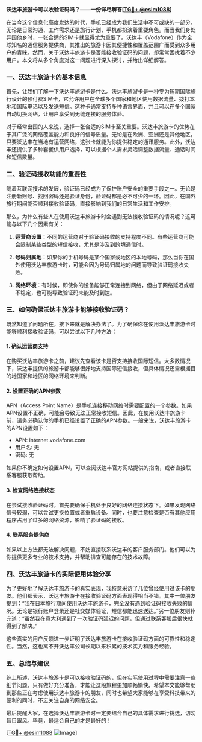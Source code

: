 **沃达丰旅游卡可以收验证码吗？——一份详尽解答[[TG💪+ @esim1088](https://t.me/s/esim1088)]**

在当今这个信息化高度发达的时代，手机已经成为我们生活中不可或缺的一部分。无论是日常沟通、工作需求还是旅行计划，手机都扮演着重要角色。而当我们身处异国他乡时，一张合适的SIM卡就显得尤为重要了。沃达丰（Vodafone）作为全球知名的通信服务提供商，其推出的旅游卡因其便捷性和覆盖范围广而受到众多用户的青睐。然而，关于沃达丰旅游卡是否能接收验证码的问题，却常常困扰着不少用户。本文将从多个角度对这一问题进行深入探讨，并给出详细解答。

### 一、沃达丰旅游卡的基本信息

首先，让我们了解一下沃达丰旅游卡是什么。沃达丰旅游卡是一种专为短期国际旅行设计的预付费SIM卡，它允许用户在全球多个国家和地区使用数据流量、拨打本地和国际电话以及发送短信。这种卡通常支持多种语言界面，并且可以在多个国家自动切换网络，让用户享受到无缝连接的服务体验。

对于经常出国的人来说，选择一张合适的SIM卡至关重要。沃达丰旅游卡的优势在于其广泛的网络覆盖能力和良好的信号质量。无论是在欧洲、亚洲还是其他地区，只要沃达丰在当地有运营网络，这张卡就能为你提供稳定的通讯服务。此外，沃达丰还提供了多种套餐供用户选择，可以根据个人需求灵活调整数据流量、通话时间和短信数量。

### 二、验证码接收功能的重要性

随着互联网技术的发展，验证码已经成为了保护账户安全的重要手段之一。无论是注册新账号、找回密码还是验证身份，验证码都是必不可少的一环。因此，在国外旅行期间能否顺利接收验证码，直接影响到我们的日常生活和工作安排。

那么，为什么有些人在使用沃达丰旅游卡时会遇到无法接收验证码的情况呢？这可能与以下几个因素有关：

1. **运营商设置**：不同的运营商对于验证码接收的支持程度不同。有些运营商可能会限制某些类型的短信接收，尤其是涉及到跨境通信时。
   
2. **号码归属地**：如果你的手机号码是某个国家或地区的本地号码，那么当你在国外使用沃达丰旅游卡时，可能会因为号码归属地的问题而导致验证码接收失败。

3. **网络环境**：有时候，即使你的设备能够正常连接到网络，但由于网络延迟或者不稳定，也可能导致验证码未能及时到达。

### 三、如何确保沃达丰旅游卡能够接收验证码？

既然知道了问题所在，接下来就是解决办法了。为了确保你在使用沃达丰旅游卡时能够顺利接收验证码，可以尝试以下几种方法：

#### 1. 确认运营商支持

在购买沃达丰旅游卡之前，建议先查看该卡是否支持接收国际短信。大多数情况下，沃达丰提供的旅游卡都能够很好地支持国际短信接收，但具体情况还需根据目的地国家和地区的网络环境来判断。

#### 2. 设置正确的APN参数

APN（Access Point Name）是手机连接移动网络时需要配置的一个参数。如果APN设置不正确，可能会导致无法正常接收短信。因此，在使用沃达丰旅游卡前，请务必确认你的手机已经设置了正确的APN参数。一般来说，沃达丰旅游卡的APN设置如下：
- APN: internet.vodafone.com
- 用户名: 无
- 密码: 无

如果你不确定如何设置APN，可以查阅沃达丰官方网站提供的指南，或者直接联系客服获取帮助。

#### 3. 检查网络连接状态

在尝试接收验证码时，首先要确保手机处于良好的网络连接状态下。如果发现网络信号较弱，可以尝试更换位置或者重启设备。同时，也要注意检查是否有其他应用程序占用了过多的网络资源，影响了验证码的接收。

#### 4. 联系服务提供商

如果以上方法都无法解决问题，不妨直接联系沃达丰的客户服务部门。他们可以为你提供更多专业的技术支持，并帮助排查可能存在的技术故障。

### 四、沃达丰旅游卡的实际使用体验分享

为了更好地了解沃达丰旅游卡的真实表现，我特意采访了几位曾经使用过该卡的朋友。他们都表示，沃达丰旅游卡在接收验证码方面表现得相当不错。其中一位朋友提到：“我在日本旅行期间使用沃达丰旅游卡，完全没有遇到验证码接收失败的情况。无论是银行账户登录还是社交媒体验证，短信都能迅速送达。”另一位朋友则补充道：“虽然我在意大利遇到了一次验证码延迟的问题，但通过联系客服后很快就得到了解决。”

这些真实的用户反馈进一步证明了沃达丰旅游卡在接收验证码方面的可靠性和稳定性。当然，这也离不开沃达丰公司长期以来积累的技术实力和服务经验。

### 五、总结与建议

综上所述，沃达丰旅游卡是可以接收验证码的，但在实际使用过程中需要注意一些细节问题。只有做好充分准备，才能让这段旅程更加顺畅愉快。希望本文能够帮助到那些正在考虑使用沃达丰旅游卡的朋友，同时也希望大家能够在享受科技带来的便利的同时，不忘关注自身的网络安全。

最后提醒大家，在选择沃达丰旅游卡时一定要结合自己的具体需求进行挑选，切勿盲目跟风。毕竟，最适合自己的才是最好的！

[[TG💪+ @esim1088](https://t.me/s/esim1088) ![Image](https://i.postimg.cc/4NQfJmqS/Snipaste-2025-05-13-00-14-12.png)]